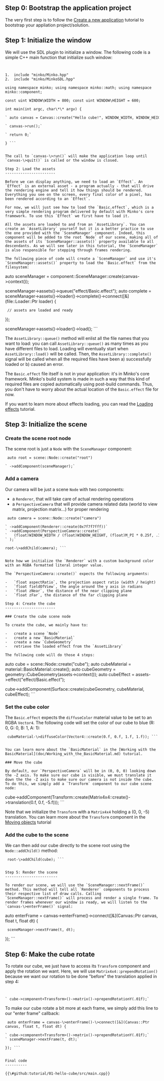 Step 0: Bootstrap the application project
-----------------------------------------

The very first step is to follow the [Create a new application](doc/Create_a_new_application.md) tutorial to bootstrap your appliation project/solution.

Step 1: Initialize the window
-----------------------------

We will use the SDL plugin to initialize a window. The following code is a simple C++ main function that initialize such window:

```


1.  include "minko/Minko.hpp"
2.  include "minko/MinkoSDL.hpp"

using namespace minko; using namespace minko::math; using namespace minko::component;

const uint WINDOW\WIDTH = 800; const uint WINDOW\HEIGHT = 600;

int main(int argc, char\*\* argv) {

` auto canvas = Canvas::create("Hello cube!", WINDOW_WIDTH, WINDOW_HEIGHT);`

` canvas->run();`

` return 0;`

} ```


The call to `canvas-\>run()` will make the application loop until `canvas-\>quit()` is called or the window is closed.

Step 2: Load the assets
-----------------------

Before we can display anything, we need to load an `Effect`. An `Effect` is an external asset - a program actually - that will drive the rendering engine and tell it how things should be rendered. Everything you see on the screen, every final color of a pixel, has been rendered according to an `Effect`.

For now, we will just see how to load the `Basic.effect`, which is a very simple rendering program delivered by default with Minko's core framework. To use this `Effect` we first have to load it.

All the assets are loaded to and from an `AssetLibrary`. You can create an `AssetLibrary` yourself but it is a better practice to use the one provided with the `SceneManager` component. Indeed, this component will be added to the root `Node` of our scene, making all of the assets of its `SceneManager::assets()` property available to all descendants. As we will see later in this tutorial, the `SceneManager` is also responsible for stepping through frames rendering.

The following piece of code will create a `SceneManager` and use it's `SceneManager::assets()` property to load the `Basic.effect` from the filesystem:

```
 auto sceneManager = component::SceneManager::create(canvas-\>context());

sceneManager-\>assets()-\>queue("effect/Basic.effect"); auto complete = sceneManager-\>assets()-\>loader()-\>complete()-\>connect([&](file::Loader::Ptr loader) {

` // assets are loaded and ready`

});

sceneManager-\>assets()-\>loader()-\>load(); ```


The `AssetLibrary::queue()` method will enlist all the file names that you want to load: you can call `AssetLibrary::queue()` as many times as you have different files to load. Loading will eventually start when `AssetLibrary::load()` will be called. Then, the `AssetLibrary::complete()` signal will be called when all the required files have been a) successfully loaded or b) caused an error.

The `Basic.effect` file itself is not in your application: it's in Minko's core framework. Minko's build system is made in such a way that this kind of required files are copied automatically using post-build commands. Thus, you don't have to worry about the actual location of the `Basic.effect` file for now.

If you want to learn more about effects loading, you can read the [Loading effects](doc/Loading_effects.md) tutorial.

Step 3: Initialize the scene
----------------------------

### Create the scene root node

The scene root is just a `Node` with the `SceneManager` component:

```
 auto root = scene::Node::create("root")

` ->addComponent(sceneManager);`

```


### Add a camera

Our camera will be just a scene `Node` with two components:

-   a `Renderer`, that will take care of actual rendering operations
-   a `PerspectiveCamera` that will provide camera related data (world to view matrix, projection matrix...) for proper rendering

```
 auto camera = scene::Node::create("camera")

` ->addComponent(Renderer::create(0x7f7f7fff))`
` ->addComponent(PerspectiveCamera::create(`
`   (float)WINDOW_WIDTH / (float)WINDOW_HEIGHT, (float)M_PI * 0.25f, .1f, 1000.f)`
` );`

root-\>addChild(camera); ```


Note how we initialize the `Renderer` with a custom background color with an RGBA formatted literal integer value.

The `PerspectiveCamera::create()` expects the following arguments:

-   `float aspectRatio`, the projection aspect ratio (width / height)
-   `float fieldOfView`, the angle around the y axis in radians
-   `float zNear`, the distance of the near clipping plane
-   `float zFar`, the distance of the far clipping plane

Step 4: Create the cube
-----------------------

### Create the cube scene node

To create the cube, we mainly have to:

-   create a scene `Node`
-   create a new `BasicMaterial`
-   create a new `CubeGeometry`
-   retrieve the loaded effect from the `AssetLibrary`

The following code will do those 4 steps:

```
 auto cube = scene::Node::create("cube"); auto cubeMaterial = material::BasicMaterial::create(); auto cubeGeometry = geometry::CubeGeometry(assets-\>context()); auto cubeEffect = assets-\>effect("effect/Basic.effect");

cube-\>addComponent(Surface::create(cubeGeometry, cubeMaterial, cubeEffect); ```


### Set the cube color

The `Basic.effect` expects the `diffuseColor` material value to be set to an RGBA `Vector4`. The following code will set the color of our cube to blue (R: 0, G: 0, B: 1, A: 1):

```
 cubeMaterial-\>diffuseColor(Vector4::create(0.f, 0.f, 1.f, 1.f)); ```


You can learn more about the `BasicMaterial` in the [Working with the BasicMaterial](doc/Working_with_the_BasicMaterial.md) tutorial.

### Move the cube

By default, our `PerspectiveCamera` will be in (0, 0, 0) looking down the -Z axis. To make sure our cube is visible, we must translate it down the the -Z axis to make sure our camera is not inside the cube. To do this, we simply add a `Transform` component to our cube scene node:

```
 cube-\>addComponent(Transform::create(Matrix4x4::create()-\>translation(0.f, 0.f, -5.f))); ```


Note that we initialize the `Transform` with a `Matrix4x4` holding a (0, 0, -5) translation. You can learn more about the `Transform` component in the [Moving objects](doc/Moving_objects.md) tutorial

### Add the cube to the scene

We can then add our cube directly to the scene root using the `Node::addChild()` method:

```
 root-\>addChild(cube); ```


Step 5: Render the scene
------------------------

To render our scene, we will use the `SceneManager::nextFrame()` method. This method will tell all `Renderer` components to process their respective list of draw calls. Calling `SceneManager::nextFrame()` will process and render a single frame. To render frames whenever our window is ready, we will listen to the `canvas-\>enterFrame()` signal:

```
 auto enterFrame = canvas-\>enterFrame()-\>connect([&](Canvas::Ptr canvas, float t, float dt) {

` sceneManager->nextFrame(t, dt);`

}); ```


Step 6: Make the cube rotate
----------------------------

To rotate our cube, we just have to access its `Transform` component and apply the rotation we want. Here, we will use `Matrix4x4::prependRotation()` because we want our rotation to be done "before" the translation applied in step 4:

```


` cube->component<Transform>()->matrix()->prependRotationY(.01f);`

```


To make our cube rotate a bit more at each frame, we simply add this line to our "enter frame" callback:

```
 auto enterFrame = canvas-\>enterFrame()-\>connect([&](Canvas::Ptr canvas, float t, float dt) {

` cube->component<Transform>()->matrix()->prependRotationY(.01f);`
` sceneManager->nextFrame(t, dt);`

}); ```


Final code
----------

{{\#github:tutorial/01-hello-cube/src/main.cpp}}

